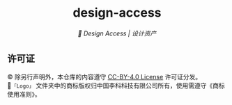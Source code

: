 <div align="center">
  <h1>design-access</h1>
  <h6>🎨 Design Access | 设计资产</h6>
</div>

## 许可证

© 除另行声明外，本仓库的内容遵守 [CC-BY-4.0 License](https://github.com/litekcn/design-access/blob/main/LICENSE) 许可证分发。<br>
📂`「Logo」` 文件夹中的商标版权归中国李科科技有限公司所有，使用需遵守《商标使用准则》。

